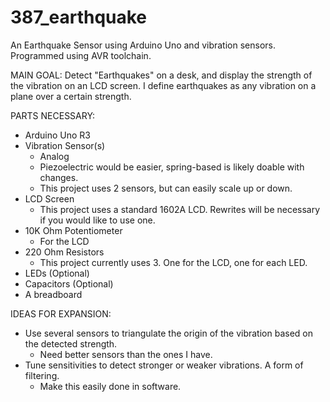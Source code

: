 # 387_earthquake
An Earthquake Sensor using Arduino Uno and vibration sensors.
Programmed using AVR toolchain.

MAIN GOAL: Detect "Earthquakes" on a desk, and display the strength of the vibration on an LCD screen. 
I define earthquakes as any vibration on a plane over a certain strength.

PARTS NECESSARY:
- Arduino Uno R3
- Vibration Sensor(s)
  - Analog
  - Piezoelectric would be easier, spring-based is likely doable with changes.
  - This project uses 2 sensors, but can easily scale up or down.
- LCD Screen
  - This project uses a standard 1602A LCD. Rewrites will be necessary if you would like to use one.
- 10K Ohm Potentiometer
  - For the LCD
- 220 Ohm Resistors
  - This project currently uses 3. One for the LCD, one for each LED. 
- LEDs (Optional)
- Capacitors (Optional)
- A breadboard

IDEAS FOR EXPANSION:
- Use several sensors to triangulate the origin of the vibration based on the detected strength.
  - Need better sensors than the ones I have.  
- Tune sensitivities to detect stronger or weaker vibrations. A form of filtering.
  - Make this easily done in software.
